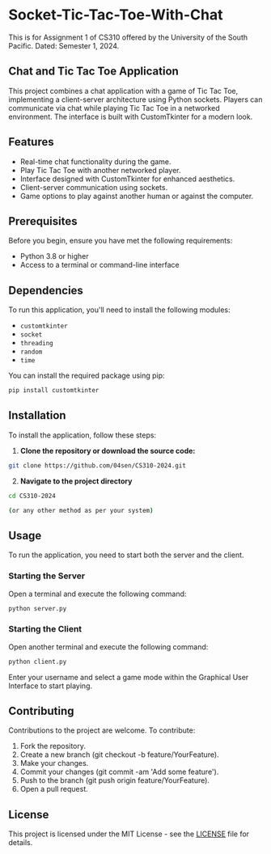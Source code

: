 # Socket-Tic-Tac-Toe-With-Chat
This is for Assignment 1 of CS310 offered by the University of the South Pacific. Dated: Semester 1, 2024.

## Chat and Tic Tac Toe Application

This project combines a chat application with a game of Tic Tac Toe, implementing a client-server architecture using Python sockets. Players can communicate via chat while playing Tic Tac Toe in a networked environment. The interface is built with CustomTkinter for a modern look.

## Features

- Real-time chat functionality during the game.
- Play Tic Tac Toe with another networked player.
- Interface designed with CustomTkinter for enhanced aesthetics.
- Client-server communication using sockets.
- Game options to play against another human or against the computer.

## Prerequisites

Before you begin, ensure you have met the following requirements:

- Python 3.8 or higher
- Access to a terminal or command-line interface

## Dependencies

To run this application, you'll need to install the following modules:

- `customtkinter`
- `socket`
- `threading`
- `random`
- `time`

You can install the required package using pip:

```bash
pip install customtkinter
```
## Installation 

To install the application, follow these steps:

1. **Clone the repository or download the source code:**

```bash
git clone https://github.com/04sen/CS310-2024.git
```
2. **Navigate to the project directory**

```bash
cd CS310-2024

(or any other method as per your system)
```

## Usage

To run the application, you need to start both the server and the client.

### Starting the Server

Open a terminal and execute the following command:
```bash
python server.py
```
### Starting the Client

Open another terminal and execute the following command:
```bash 
python client.py
```

Enter your username and select a game mode within the Graphical User Interface to start playing.

## Contributing

Contributions to the project are welcome. To contribute:

1. Fork the repository.
2. Create a new branch (git checkout -b feature/YourFeature).
3. Make your changes.
4. Commit your changes (git commit -am 'Add some feature').
5. Push to the branch (git push origin feature/YourFeature).
6. Open a pull request.

## License

This project is licensed under the MIT License - see the [LICENSE](LICENSE.md) file for details.
